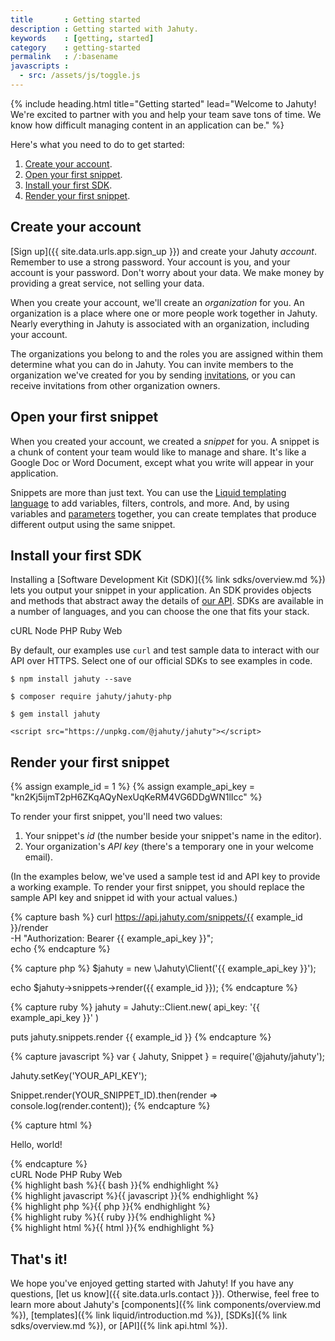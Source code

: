 ```yaml
---
title       : Getting started
description : Getting started with Jahuty.
keywords    : [getting, started]
category    : getting-started
permalink   : /:basename
javascripts :
  - src: /assets/js/toggle.js
---
```

{% include heading.html title="Getting started" lead="Welcome to Jahuty! We're excited to partner with you and help your team save tons of time. We know how difficult managing content in an application can be." %}

Here's what you need to do to get started:

1. [Create your account](#create-your-account).
1. [Open your first snippet](#open-your-first-snippet).
1. [Install your first SDK](#install-your-first-sdk).
1. [Render your first snippet](#render-your-first-snippet).

## Create your account

[Sign up]({{ site.data.urls.app.sign_up }}) and create your Jahuty _account_. Remember to use a strong password. Your account is you, and your account is your password. Don't worry about your data. We make money by providing a great service, not selling your data.

When you create your account, we'll create an _organization_ for you. An organization is a place where one or more people work together in Jahuty. Nearly everything in Jahuty is associated with an organization, including your account.

The organizations you belong to and the roles you are assigned within them determine what you can do in Jahuty. You can invite members to the organization we've created for you by sending [invitations](/components/invitations), or you can receive invitations from other organization owners.

## Open your first snippet

When you created your account, we created a _snippet_ for you. A snippet is a chunk of content your team would like to manage and share. It's like a Google Doc or Word Document, except what you write will appear in your application.

Snippets are more than just text. You can use the [Liquid templating language](/liquid/introduction) to add variables, filters, controls, and more. And, by using variables and [parameters](/liquid/parameters) together, you can create templates that produce different output using the same snippet.

## Install your first SDK

Installing a [Software Development Kit (SDK)]({% link sdks/overview.md %}) lets you output your snippet in your application. An SDK provides objects and methods that abstract away the details of [our API](/api). SDKs are available in a number of languages, and you can choose the one that fits your stack.

<div class="card mb-4">
  <div class="card-header">
    <nav class="nav nav-pills nav-fill">
      <a class="nav-link active" data-toggle-type="activity" data-toggle-language="bash">cURL</a>
      <a class="nav-link" data-toggle-type="activity" data-toggle-language="javascript">Node</a>
      <a class="nav-link" data-toggle-type="activity" data-toggle-language="php">PHP</a>
      <a class="nav-link" data-toggle-type="activity" data-toggle-language="ruby">Ruby</a>
      <a class="nav-link" data-toggle-type="activity" data-toggle-language="html">Web</a>
    </nav>
  </div>
  <div class="card-body text-muted">
    <p class="m-0" data-toggle-type="visibility" data-toggle-language="bash">
      By default, our examples use <code>curl</code> and test sample data to interact with our API over HTTPS. Select one of our official SDKs to see examples in code.
    </p>
    <p class="m-0" data-toggle-type="visibility" data-toggle-language="javascript">
      <code>$ npm install jahuty --save</code> <a href="https://github.com/jahuty/jahuty-node" target="_blank"><i class="fab fa-github ml-2"></i></a>
    </p>
    <p class="m-0" data-toggle-type="visibility" data-toggle-language="php">
      <code>$ composer require jahuty/jahuty-php</code> <a href="https://github.com/jahuty/jahuty-php" target="_blank"><i class="fab fa-github ml-2"></i></a>
    </p>
    <p class="m-0" data-toggle-type="visibility" data-toggle-language="ruby">
      <code>$ gem install jahuty</code> <a href="https://github.com/jahuty/jahuty-ruby" target="_blank"><i class="fab fa-github ml-2"></i></a>
    </p>
    <p class="m-0" data-toggle-type="visibility" data-toggle-language="html">
      <code>&lt;script src="https://unpkg.com/@jahuty/jahuty"&gt;&lt;/script&gt;</code> <a href="https://github.com/jahuty/jahuty-node" target="_blank"><i class="fab fa-github ml-2"></i></a>
    </p>
  </div>
</div>

## Render your first snippet

{% assign example_id = 1 %}
{% assign example_api_key = "kn2Kj5ijmT2pH6ZKqAQyNexUqKeRM4VG6DDgWN1lIcc" %}

To render your first snippet, you'll need two values:

1. Your snippet's _id_ (the number beside your snippet's name in the editor).
1. Your organization's _API key_ (there's a temporary one in your welcome email).

(In the examples below, we've used a sample test id and API key to provide a working example. To render your first snippet, you should replace the sample API key and snippet id with your actual values.)

{% capture bash %}
curl https://api.jahuty.com/snippets/{{ example_id }}/render \
  -H "Authorization: Bearer {{ example_api_key }}"; \
  echo
{% endcapture %}

{% capture php %}
$jahuty = new \Jahuty\Client('{{ example_api_key }}');

echo $jahuty->snippets->render({{ example_id }});
{% endcapture %}

{% capture ruby %}
jahuty = Jahuty::Client.new(
  api_key: '{{ example_api_key }}'
)

puts jahuty.snippets.render {{ example_id }}
{% endcapture %}

{% capture javascript %}
var { Jahuty, Snippet }  = require('@jahuty/jahuty');

Jahuty.setKey('YOUR_API_KEY');

Snippet.render(YOUR_SNIPPET_ID).then(render => console.log(render.content));
{% endcapture %}

{% capture html %}
<!doctype html>
<html>
  <head>
    <script src="https://unpkg.com/@jahuty/jahuty"></script>
    <script>
      window.addEventListener('load', function () {
        jahuty.Jahuty.setKey('kn2Kj5ijmT2pH6ZKqAQyNexUqKeRM4VG6DDgWN1lIcc');
        jahuty.Jahuty.initialize();
      });
    </script>
  </head>
  <body>
    <div data-snippet-id="1">
      <p>
        Hello, world!
      </p>
    </div>
  </body>
</html>
{% endcapture %}

<div class="card mb-4">
  <div class="card-header">
    <nav class="nav nav-pills nav-fill">
      <a class="nav-link active" data-toggle-type="activity" data-toggle-language="bash">cURL</a>
      <a class="nav-link" data-toggle-type="activity" data-toggle-language="javascript">Node</a>
      <a class="nav-link" data-toggle-type="activity" data-toggle-language="php">PHP</a>
      <a class="nav-link" data-toggle-type="activity" data-toggle-language="ruby">Ruby</a>
      <a class="nav-link" data-toggle-type="activity" data-toggle-language="html">Web</a>
    </nav>
  </div>
  <div class="card-body text-muted">
    <div data-toggle-type="visibility" data-toggle-language="bash">
      {% highlight bash %}{{ bash }}{% endhighlight %}
    </div>
    <div data-toggle-type="visibility" data-toggle-language="javascript">
      {% highlight javascript %}{{ javascript }}{% endhighlight %}
    </div>
    <div data-toggle-type="visibility" data-toggle-language="php">
      {% highlight php %}{{ php }}{% endhighlight %}
    </div>
    <div data-toggle-type="visibility" data-toggle-language="ruby">
      {% highlight ruby %}{{ ruby }}{% endhighlight %}
    </div>
    <div data-toggle-type="visibility" data-toggle-language="html">
      {% highlight html %}{{ html }}{% endhighlight %}
    </div>
  </div>
</div>

## That's it!

We hope you've enjoyed getting started with Jahuty! If you have any questions, [let us know]({{ site.data.urls.contact }}). Otherwise, feel free to learn more about Jahuty's [components]({% link components/overview.md %}), [templates]({% link liquid/introduction.md %}), [SDKs]({% link sdks/overview.md %}), or [API]({% link api.html %}).
